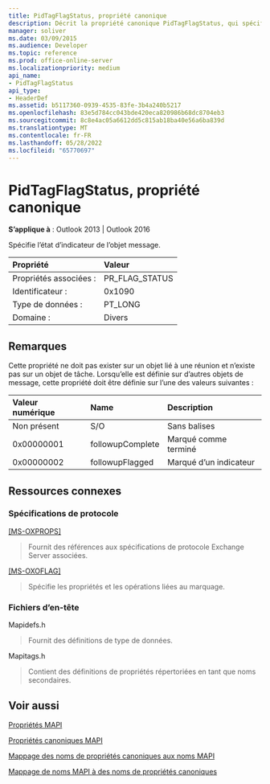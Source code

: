 ```yaml
---
title: PidTagFlagStatus, propriété canonique
description: Décrit la propriété canonique PidTagFlagStatus, qui spécifie l’état d’indicateur de l’objet message.
manager: soliver
ms.date: 03/09/2015
ms.audience: Developer
ms.topic: reference
ms.prod: office-online-server
ms.localizationpriority: medium
api_name:
- PidTagFlagStatus
api_type:
- HeaderDef
ms.assetid: b5117360-0939-4535-83fe-3b4a240b5217
ms.openlocfilehash: 83e5d784cc043bde420eca820986b68dc8704eb3
ms.sourcegitcommit: 8c8e4ac05a6612dd5c815ab18ba40e56a6ba839d
ms.translationtype: MT
ms.contentlocale: fr-FR
ms.lasthandoff: 05/28/2022
ms.locfileid: "65770697"
---
```

# <a name="pidtagflagstatus-canonical-property"></a>PidTagFlagStatus, propriété canonique

  
  
**S’applique à** : Outlook 2013 | Outlook 2016 
  
Spécifie l’état d’indicateur de l’objet message.
  
|Propriété|Valeur|
|:-----|:-----|
|Propriétés associées :  <br/> |PR_FLAG_STATUS  <br/> |
|Identificateur :  <br/> |0x1090  <br/> |
|Type de données :  <br/> |PT_LONG  <br/> |
|Domaine :  <br/> |Divers  <br/> |
   
## <a name="remarks"></a>Remarques

Cette propriété ne doit pas exister sur un objet lié à une réunion et n’existe pas sur un objet de tâche. Lorsqu’elle est définie sur d’autres objets de message, cette propriété doit être définie sur l’une des valeurs suivantes :
  
|**Valeur numérique**|**Name**|**Description**|
|:-----|:-----|:-----|
|Non présent  <br/> |S/O  <br/> |Sans balises  <br/> |
|0x00000001  <br/> |followupComplete  <br/> |Marqué comme terminé  <br/> |
|0x00000002  <br/> |followupFlagged  <br/> |Marqué d’un indicateur  <br/> |
   
## <a name="related-resources"></a>Ressources connexes

### <a name="protocol-specifications"></a>Spécifications de protocole

[[MS-OXPROPS]](https://msdn.microsoft.com/library/f6ab1613-aefe-447d-a49c-18217230b148%28Office.15%29.aspx)
  
> Fournit des références aux spécifications de protocole Exchange Server associées.
    
[[MS-OXOFLAG]](https://msdn.microsoft.com/library/f1e50be4-ed30-4c2a-b5cb-8ff3aaaf9b91%28Office.15%29.aspx)
  
> Spécifie les propriétés et les opérations liées au marquage.
    
### <a name="header-files"></a>Fichiers d’en-tête

Mapidefs.h
  
> Fournit des définitions de type de données.
    
Mapitags.h
  
> Contient des définitions de propriétés répertoriées en tant que noms secondaires.
    
## <a name="see-also"></a>Voir aussi



[Propriétés MAPI](mapi-properties.md)
  
[Propriétés canoniques MAPI](mapi-canonical-properties.md)
  
[Mappage des noms de propriétés canoniques aux noms MAPI](mapping-canonical-property-names-to-mapi-names.md)
  
[Mappage de noms MAPI à des noms de propriétés canoniques](mapping-mapi-names-to-canonical-property-names.md)

